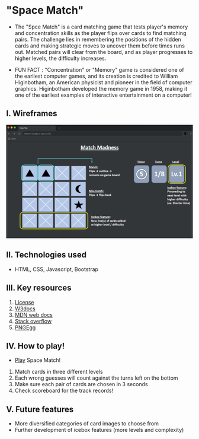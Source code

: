 # "Space Match" 
- The "Spce Match" is a card matching game that tests player's memory and concentration skills as the player flips over cards to find matching pairs. The challenge lies in remembering the positions of the hidden cards and making strategic moves to uncover them before times runs out. Matched pairs will clear from the board, and as player progresses to higher levels, the difficulty increases. 

- FUN FACT : "Concentration" or "Memory" game is considered one of the earliest computer games, and its creation is credited to William Higinbotham, an American physicist and pioneer in the field of computer graphics. Higinbotham developed the memory game in 1958, making it one of the earliest examples of interactive entertainment on a computer!

## I. Wireframes
<!-- Screenshot(s): Images of your actual game. -->

![Wireframe](./assets/wireframe.png)


## II. Technologies used 

- HTML, CSS, Javascript, Bootstrap

## III. Key resources 

1. [License](./LICENSE.md)
2. [W3docs](https://www.w3docs.com/snippets/javascript/how-to-randomize-shuffle-a-javascript-array.html)
3. [MDN web docs](https://www.developer.mozilla.org)  
4. [Stack overflow](https://www.stackoverflow.com) 
5. [PNGEgg](https://www.pngegg.com/en/png-bcgqn) 

## IV. How to play!

- [Play](https://ellen3128.github.io/Space-Match/) Space Match! 
1. Match cards in three different levels 
2. Each wrong guesses will count against the turns left on the bottom
3. Make sure each pair of cards are chosen in 3 seconds 
4. Check scoreboard for the track records! 

## V. Future features

- More diversified categories of card images to choose from
- Further development of icebox features (more levels and complexity)



